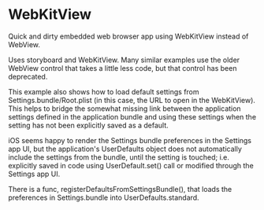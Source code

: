 # WebKitView
Quick and dirty embedded web browser app using WebKitView instead of WebView.

Uses storyboard and WebKitView. Many similar examples use the older WebView control that takes a little less code, but that control has been deprecated.

This example also shows how to load default settings from Settings.bundle/Root.plist (in this case, the URL to open in the WebKitView). This helps to bridge the somewhat missing link between the application settings defined in the application bundle and using these settings when the setting has not been explicitly saved as a default.

iOS seems happy to render the Settings bundle preferences in the Settings app UI, but the application's UserDefaults object does not automatically include the settings from the bundle, until the setting is touched; i.e. explicitly saved in code using UserDefault.set() call or modified through the Settings app UI.

There is a func, registerDefaultsFromSettingsBundle(), that loads the preferences in Settings.bundle into UserDefaults.standard.
